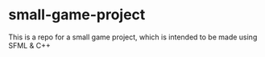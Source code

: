 # small-game-project
This is a repo for a small game project, which is intended to be made using SFML &amp; C++
